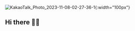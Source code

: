 ![KakaoTalk_Photo_2023-11-08-02-27-36-1](https://github.com/gaerom/Saerom/assets/92725975/27588e6b-c231-401b-9593-f12bec0c68a4){:width="100px"}

## Hi there 👋🏻
